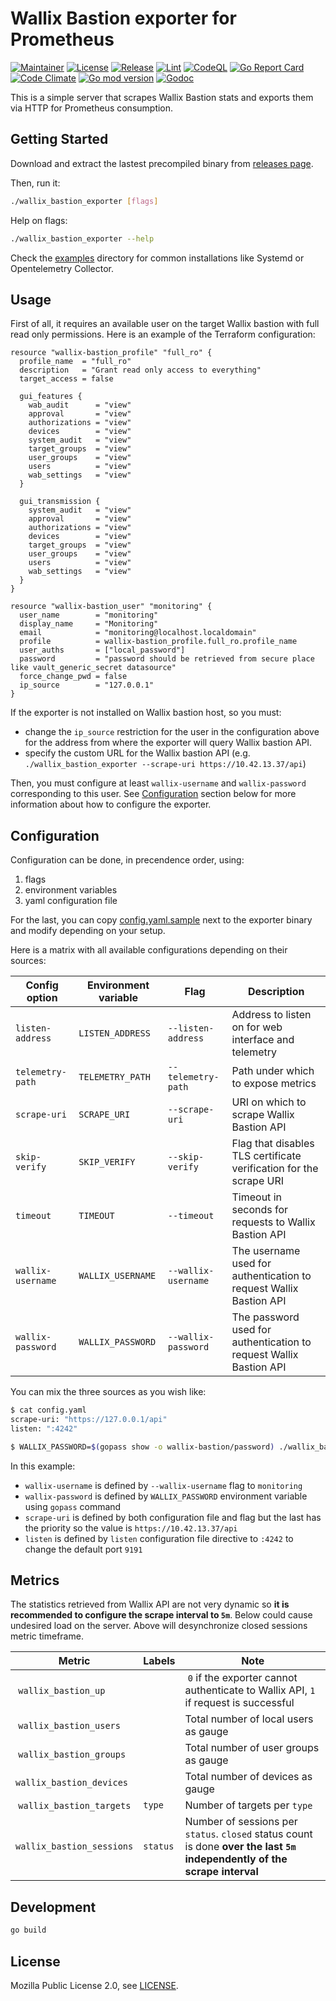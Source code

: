# Wallix Bastion exporter for Prometheus
[![Maintainer](https://img.shields.io/badge/maintained%20by-claranet-red?style=flat-square)](https://www.claranet.fr/)
[![License](https://img.shields.io/github/license/claranet/wallix_bastion_exporter?style=flat-square)](LICENSE)
[![Release](https://img.shields.io/github/v/release/claranet/wallix_bastion_exporter?style=flat-square)](https://github.com/claranet/wallix_bastion_exporter/releases)
[![Lint](https://img.shields.io/github/workflow/status/claranet/wallix_bastion_exporter/golangci-lint?style=flat-square&label=lint)](https://github.com/claranet/wallix_bastion_exporter/actions/workflows/lint.yml)
[![CodeQL](https://img.shields.io/github/workflow/status/claranet/wallix_bastion_exporter/codeql-analysis?style=flat-square&label=security)](https://github.com/claranet/wallix_bastion_exporter/actions/workflows/analyze.yml)
[![Go Report Card](https://goreportcard.com/badge/github.com/claranet/wallix_bastion_exporter?style=flat-square)](https://goreportcard.com/report/github.com/claranet/wallix_bastion_exporter)
[![Code Climate](https://img.shields.io/codeclimate/maintainability/claranet/wallix_bastion_exporter?style=flat-square)](https://codeclimate.com/github/claranet/wallix_bastion_exporter)
[![Go mod version](https://img.shields.io/github/go-mod/go-version/claranet/wallix_bastion_exporter?style=flat-square)](https://golang.org/)
[![Godoc](https://img.shields.io/badge/godoc-reference-5272B4.svg?style=flat-square)](https://pkg.go.dev/github.com/claranet/wallix_bastion_exporter)

This is a simple server that scrapes Wallix Bastion stats and exports them via HTTP for Prometheus consumption.

## Getting Started

Download and extract the lastest precompiled binary from [releases page](https://github.com/claranet/wallix_bastion_exporter/releases).

Then, run it:

```bash
./wallix_bastion_exporter [flags]
```

Help on flags:

```bash
./wallix_bastion_exporter --help
```

Check the [examples](examples) directory for common installations like Systemd or Opentelemetry Collector.

## Usage

First of all, it requires an available user on the target Wallix bastion with full read only permissions. Here is an example of the Terraform configuration:

```hcl
resource "wallix-bastion_profile" "full_ro" {
  profile_name  = "full_ro"
  description   = "Grant read only access to everything"
  target_access = false

  gui_features {
    wab_audit      = "view"
    approval       = "view"
    authorizations = "view"
    devices        = "view"
    system_audit   = "view"
    target_groups  = "view"
    user_groups    = "view"
    users          = "view"
    wab_settings   = "view"
  }

  gui_transmission {
    system_audit   = "view"
    approval       = "view"
    authorizations = "view"
    devices        = "view"
    target_groups  = "view"
    user_groups    = "view"
    users          = "view"
    wab_settings   = "view"
  }
}

resource "wallix-bastion_user" "monitoring" {
  user_name        = "monitoring"
  display_name     = "Monitoring"
  email            = "monitoring@localhost.localdomain"
  profile          = wallix-bastion_profile.full_ro.profile_name
  user_auths       = ["local_password"]
  password         = "password should be retrieved from secure place like vault_generic_secret datasource"
  force_change_pwd = false
  ip_source        = "127.0.0.1"
}
```

If the exporter is not installed on Wallix bastion host, so you must:
- change the `ip_source` restriction for the user in the configuration above for the address from where the exporter will query Wallix bastion API.
- specify the custom URL for the Wallix bastion API (e.g. `./wallix_bastion_exporter --scrape-uri https://10.42.13.37/api`)

Then, you must configure at least `wallix-username` and `wallix-password` corresponding to this user.
See [Configuration](#configuration) section below for more information about how to configure the exporter.


## Configuration

Configuration can be done, in precendence order, using:
1. flags
1. environment variables
1. yaml configuration file

For the last, you can copy [config.yaml.sample](config.yaml.sample) next to the exporter binary and modify depending on your setup.

Here is a matrix with all available configurations depending on their sources:


| Config option | Environment variable |  Flag | Description |
|---|---|---|---|
| `listen-address` | `LISTEN_ADDRESS` | `--listen-address` | Address to listen on for web interface and telemetry |
| `telemetry-path` | `TELEMETRY_PATH` | `--telemetry-path` | Path under which to expose metrics |
| `scrape-uri` | `SCRAPE_URI` | `--scrape-uri` | URI on which to scrape Wallix Bastion API |
| `skip-verify` | `SKIP_VERIFY` | `--skip-verify` | Flag that disables TLS certificate verification for the scrape URI |
| `timeout` | `TIMEOUT` | `--timeout` | Timeout in seconds for requests to Wallix Bastion API |
| `wallix-username` | `WALLIX_USERNAME` | `--wallix-username` | The username used for authentication to request Wallix Bastion API |
| `wallix-password` | `WALLIX_PASSWORD` | `--wallix-password` | The password used for authentication to request Wallix Bastion API |

You can mix the three sources as you wish like:

```bash
$ cat config.yaml
scrape-uri: "https://127.0.0.1/api"
listen: ":4242"

$ WALLIX_PASSWORD=$(gopass show -o wallix-bastion/password) ./wallix_bastion_exporter --wallix-username "monitoring" --scrape-uri "https://10.42.13.37/api"
```

In this example:
- `wallix-username` is defined by `--wallix-username` flag to `monitoring`
- `wallix-password` is defined by `WALLIX_PASSWORD` environment variable using `gopass` command
- `scrape-uri` is defined by both configuration file and flag but the last has the priority so the value is `https://10.42.13.37/api`
- `listen` is defined by `listen` configuration file directive to `:4242` to change the default port `9191`

## Metrics

The statistics retrieved from Wallix API are not very dynamic so __it is recommended to configure the scrape interval to `5m`__.
Below could cause undesired load on the server. Above will desynchronize closed sessions metric timeframe.

| Metric | Labels | Note |
|---|---|---|
| `wallix_bastion_up` | | `0` if the exporter cannot authenticate to Wallix API, `1` if request is successful |
| `wallix_bastion_users` | | Total number of local users as gauge |
| `wallix_bastion_groups` | | Total number of user groups as gauge |
| `wallix_bastion_devices` | | Total number of devices as gauge |
| `wallix_bastion_targets` | `type` | Number of targets per `type` |
| `wallix_bastion_sessions` | `status` | Number of sessions per `status`. `closed` status count is done __over the last `5m` independently of the scrape interval__ |

## Development

```bash
go build
```

## License

Mozilla Public License 2.0, see [LICENSE](LICENSE).
